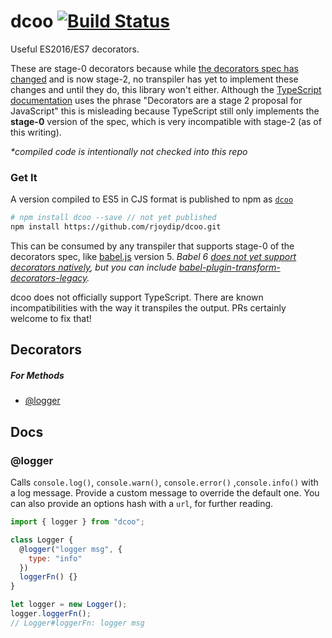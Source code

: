 # dcoo [![Build Status](https://travis-ci.org/rjoydip/dcoo.svg?branch=master)](https://travis-ci.org/rjoydip/dcoo)

Useful ES2016/ES7 decorators.

These are stage-0 decorators because while [the decorators spec has changed](http://tc39.github.io/proposal-decorators/) and is now stage-2, no transpiler has yet to implement these changes and until they do, this library won't either. Although the [TypeScript documentation](http://www.typescriptlang.org/docs/handbook/decorators.html) uses the phrase "Decorators are a stage 2 proposal for JavaScript" this is misleading because TypeScript still only implements the **stage-0** version of the spec, which is very incompatible with stage-2 (as of this writing).

_\*compiled code is intentionally not checked into this repo_

### Get It

A version compiled to ES5 in CJS format is published to npm as [`dcoo`](https://www.npmjs.com/package/dcoo)

```bash
# npm install dcoo --save // not yet published
npm install https://github.com/rjoydip/dcoo.git
```

This can be consumed by any transpiler that supports stage-0 of the decorators spec, like [babel.js](https://babeljs.io/) version 5. _Babel 6 [does not yet support decorators natively](https://phabricator.babeljs.io/T2645), but you can include [babel-plugin-transform-decorators-legacy](https://github.com/loganfsmyth/babel-plugin-transform-decorators-legacy)._

dcoo does not officially support TypeScript. There are known incompatibilities with the way it transpiles the output. PRs certainly welcome to fix that!

## Decorators

##### For Methods

- [@logger](#logger)

## Docs

### @logger

Calls `console.log()`, `console.warn()`, `console.error()` ,`console.info()` with a log message. Provide a custom message to override the default one. You can also provide an options hash with a `url`, for further reading.

```js
import { logger } from "dcoo";

class Logger {
  @logger("logger msg", {
    type: "info"
  })
  loggerFn() {}
}

let logger = new Logger();
logger.loggerFn();
// Logger#loggerFn: logger msg
```
